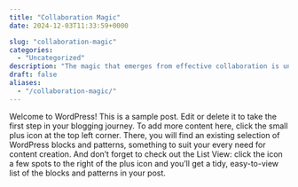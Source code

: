 ```yaml
---
title: "Collaboration Magic"
date: 2024-12-03T11:33:59+0000

slug: "collaboration-magic"
categories:
  - "Uncategorized"
description: "The magic that emerges from effective collaboration is undeniable. When diverse minds converge with a shared purpose, the results can be transformative."
draft: false
aliases:
  - "/collaboration-magic/"
---
```

Welcome to WordPress! This is a sample post. Edit or delete it to take the first step in your blogging journey. To add more content here, click the small plus icon at the top left corner. There, you will find an existing selection of WordPress blocks and patterns, something to suit your every need for content creation. And don’t forget to check out the List View: click the icon a few spots to the right of the plus icon and you’ll get a tidy, easy-to-view list of the blocks and patterns in your post.